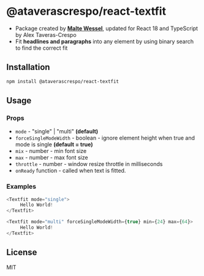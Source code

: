 @ataverascrespo/react-textfit
=========================

* Package created by **[Malte Wessel](http://malte-wessel.github.io/react-textfit/)**, updated for React 18 and TypeScript by Alex Taveras-Crespo
* Fit **headlines and paragraphs** into any element by using binary search to find the correct fit

## Installation
```bash
npm install @ataverascrespo/react-textfit
```

## Usage

### Props
* ```mode``` - "single" | "multi" **(default)**
* ```forceSingleModeWidth``` - boolean - ignore element height when true and mode is single **(default = true)**
* ```mix``` - number - min font size 
* ```max``` - number - max font size
* ```throttle``` - number -  window resize throttle in milliseconds
* ```onReady``` function - called when text is fitted.

### Examples
```javascript
<Textfit mode="single">
     Hello World!
</Textfit>
```
```javascript
<Textfit mode="multi" forceSingleModeWidth={true} min={24} max={64}>
     Hello World!
</Textfit>
```

## License

MIT
